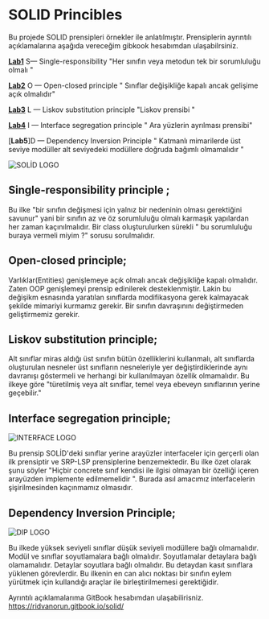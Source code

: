# SOLID Princibles
Bu projede SOLID prensipleri örnekler ile anlatılmıştır. Prensiplerin ayrıntılı açıklamalarına aşağıda vereceğim gibkook hesabımdan ulaşabilrsiniz.

[**Lab1**](https://github.com/RidvanOrun/SOLIDPrincibles/tree/master/SOL%C4%B0DPrincibles/Lab1_SRP)  S— Single-responsibility     "Her sınıfın veya metodun tek bir sorumluluğu olmalı "

[**Lab2**](https://github.com/RidvanOrun/SOLIDPrincibles/tree/master/SOL%C4%B0DPrincibles/Lab2_OCP) O — Open-closed principle  " Sınıflar değişikliğe kapalı ancak gelişime açık olmalıdır"

[**Lab3**](https://github.com/RidvanOrun/SOLIDPrincibles/tree/master/SOL%C4%B0DPrincibles/Lab3_LSP) L — Liskov substitution principle        "Liskov prensibi "

[**Lab4**](https://github.com/RidvanOrun/SOLIDPrincibles/tree/master/SOL%C4%B0DPrincibles/Lab4_ISP) I — Interface segregation principle    " Ara yüzlerin ayrılması prensibi"

[**Lab5**]D — Dependency Inversion Principle  " Katmanlı mimarilerde üst seviye modüller alt seviyedeki modüllere doğruda bağımlı olmamalıdır "

![SOLİD LOGO](https://i2.wp.com/miro.medium.com/max/4000/1*hKu-BR5Ad0MIjXJhieayFg.png?resize=2000%2C860&ssl=1)

## Single-responsibility principle ; 

Bu ilke "bir sınıfın değişmesi için yalnız bir nedeninin olması gerektiğini savunur" yani bir sınıfın az ve öz sorumluluğu olmalı karmaşık yapılardan her zaman kaçınılmalıdır. Bir class oluşturulurken sürekli " bu sorumluluğu buraya vermeli miyim ?" sorusu sorulmalıdır.

## Open-closed principle;

Varlıklar(Entities) genişlemeye açık olmalı ancak değişikliğe kapalı olmalıdır. Zaten OOP genişlemeyi prensip edinilerek desteklenmiştir. Lakin bu değişikm esnasında yaratılan sınıflarda modifikasyona gerek kalmayacak şekilde mimariyi kurmamız gerekir. Bir sınıfın davraşınını değiştirmeden geliştirmemiz gerekir.

## Liskov substitution principle;

Alt sınıflar miras aldığı üst sınıfın bütün özelliklerini kullanmalı, alt sınıflarda oluşturulan nesneler üst sınıfların nesneleriyle yer değiştirdiklerinde aynı davranışı göstermeli ve herhangi bir kullanılmayan özellik olmamalıdır. Bu ilkeye göre "türetilmiş veya alt sınıflar, temel veya ebeveyn sınıflarının yerine geçebilir." 

## Interface segregation principle; 
![INTERFACE LOGO](https://blog.ndepend.com/wp-content/uploads/ISP.png)

Bu prensip SOLİD'deki sınıflar yerine arayüzler interfaceler için gerçerli olan ilk prensiptir ve  SRP-LSP prensiplerine benzemektedir. Bu ilke özet olarak şunu söyler "Hiçbir concrete sınıf kendisi ile ilgisi olmayan bir özelliği içeren arayüzden implemente edilmemelidir ". Burada asıl amacımız interfacelerin şişirilmesinden kaçınmamız olmasıdır.

## Dependency Inversion Principle; 

![DIP LOGO](https://gblobscdn.gitbook.com/assets%2F-MOg9akg5dx2Jdny6D2f%2F-MOskNAIyBz41QwMKI4F%2F-MOtP6msLqwox4RzH1TF%2FDIP2.png?alt=media&token=0f781f01-25a6-4dce-a7ca-aaec6fbc602d)

Bu ilkede yüksek seviyeli sınıflar düşük seviyeli modüllere bağlı olmamalıdır. Modül ve sınıflar soyutlamalara bağlı olmalıdır. Soyutlamalar detaylara bağlı olamamalıdır. Detaylar soyutlara bağlı olmalıdır. Bu detaydan kasıt sınıflara yüklenen görevlerdir. Bu ilkenin en can alıcı noktası bir sınıfın eylem yürütmek için kullandığı araçlar ile birleştirilmemesi gerektiğidir.

Ayrıntılı açıklamalarıma GitBook hesabımdan ulaşabilirisniz. https://ridvanorun.gitbook.io/solid/ 
